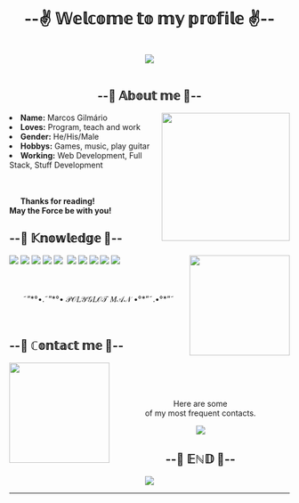 <body>
  <style>
    .itemcode{
      background-color:red;
    }
  </style>
    <h1 align="center">--✌ 𝕎𝕖𝕝𝕔𝕠𝕞𝕖 𝕥𝕠 𝕞𝕪 𝕡𝕣𝕠𝕗𝕚𝕝𝕖 ✌--</h1>
    <br>
    <div align="center">
        <img src="https://i.imgur.com/jx17oHT.gif">
    </div>
    <br>
    <div>
        <h2 align="center">--🤔 𝔸𝕓𝕠𝕦𝕥 𝕞𝕖 🤔--</h2>
        <img src="https://media.discordapp.net/attachments/769155757223837729/877547615842103306/rem-rezero.gif"
            height="230" align="right">
        <li>
            <b>Name:</b> Marcos Gilmário
        </li>
        <li>
            <b>Loves:</b> Program, teach and work
        </li>
        <li>
            <b>Gender:</b> He/His/Male
        </li>
        <li>
            <b>Hobbys:</b> Games, music, play guitar
        </li>
        <li>
            <b>Working:</b> Web Development, Full Stack, Stuff Development
        </li>
        <br>
        <br>
        <p>
            <b>      Thanks for reading!<br>
                May the Force be with you!</b>
        </p>
    </div>
    <div>
        <h2 align="left">--📇 𝕂𝕟𝕠𝕨𝕝𝕖𝕕𝕘𝕖 📇--</h2>
        <p>
            <img src="https://media.discordapp.net/attachments/769155757223837729/877551027623165953/UnlawfulSecondaryAfricanwildcat-max-1mb.gif"
                height="180" align="right">
    </div>
     <div>
        <img src="https://img.shields.io/badge/html5%20-%23E34F26.svg?&style=for-the-badge&logo=html5&logoColor=white" />
        <img src="https://img.shields.io/badge/css3%20-%231572B6.svg?&style=for-the-badge&logo=css3&logoColor=white" />
        <img src="https://img.shields.io/badge/Android-3DDC84?style=for-the-badge&logo=android&logoColor=white" />
        <img src="https://img.shields.io/badge/MySQL-00000F?style=for-the-badge&logo=mysql&logoColor=white" />
        <img src="https://img.shields.io/badge/React-20232A?style=for-the-badge&logo=react&logoColor=61DAFB" />
        <img src="https://img.shields.io/badge/node.js%20-%2343853D.svg?&style=for-the-badge&logo=node.js&logoColor=white" />
        <img src="https://img.shields.io/badge/javascript%20-%23323330.svg?&style=for-the-badge&logo=javascript&logoColor=%23F7DF1E" />
        <img src="https://img.shields.io/badge/git%20-%23F05033.svg?&style=for-the-badge&logo=git&logoColor=white" />
        <img src="https://img.shields.io/badge/React_Native-20232A?style=for-the-badge&logo=react&logoColor=61DAFB" />
        <img src="https://img.shields.io/badge/PHP-777BB4?style=for-the-badge&logo=php&logoColor=white" />
       </div>
        <br>
        <br>
        <br>
        <div align="center">˜”*°•.˜”*°• 𝒫𝒪𝐿𝒴𝒢𝐿𝒪𝒯 𝑀𝒜𝒩 •°*”˜.•°*”˜</div>
        </p>
        <br>
        <h2>--📝 ℂ𝕠𝕟𝕥𝕒𝕔𝕥 𝕞𝕖 📝--</h2>
        <img src="https://media.discordapp.net/attachments/769155757223837729/877552381624189018/anime-girl.gif"
            align="left" height="180">
        <br>
        <br>
        <br>
        <p align="center">Here are some <br>
            of my most frequent contacts.</p>
        <p align="center"><a href="https://www.instagram.com/marcosgilmario/" target="_blank">
                <img src="https://img.shields.io/badge/Instagram-E4405F?style=for-the-badge&logo=instagram&logoColor=white" />
            </a>
    </div>
    <br>
    <div>
        <h2 align="center">--👾 𝔼ℕ𝔻 👾--</h2>
        <div align="center">
            <img
                src="https://media.discordapp.net/attachments/769155757223837729/877553919004409856/68d9ab65ee90c04f7e7a26f8ff80c371.gif">
        </div>
        <hr>
    </div>
    </div>
</body>
